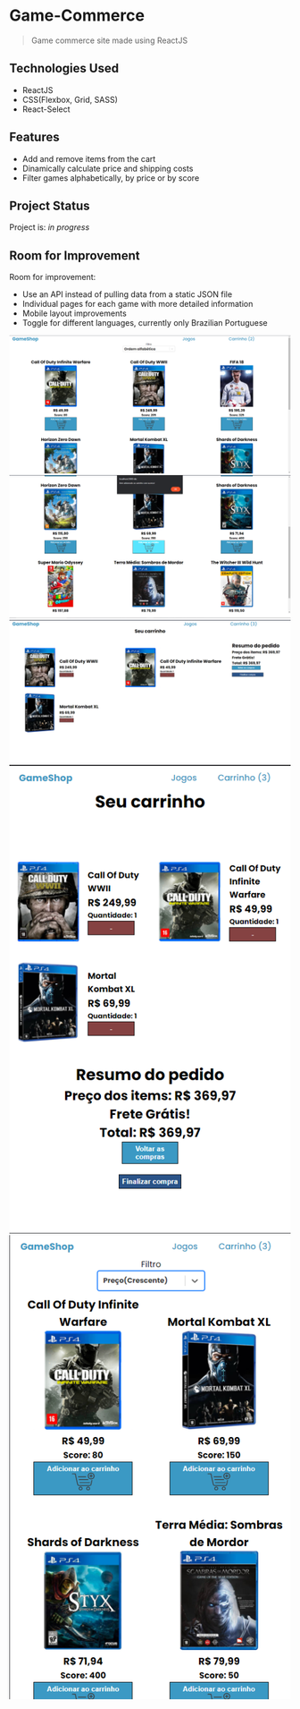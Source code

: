 # Game-Commerce

> Game commerce site made using ReactJS

## Technologies Used

- ReactJS
- CSS(Flexbox, Grid, SASS)
- React-Select

## Features

- Add and remove items from the cart
- Dinamically calculate price and shipping costs
- Filter games alphabetically, by price or by score

## Project Status

Project is: _in progress_

## Room for Improvement

Room for improvement:

- Use an API instead of pulling data from a static JSON file
- Individual pages for each game with more detailed information
- Mobile layout improvements
- Toggle for different languages, currently only Brazilian Portuguese

![Example screenshot](./public/assets/screenshots/screenshot1.png)
![Example screenshot](./public/assets/screenshots/screenshot2.png)
![Example screenshot](./public/assets/screenshots/screenshot3.png)
![Example screenshot](./public/assets/screenshots/screenshot4.png)
![Example screenshot](./public/assets/screenshots/screenshot5.png)
